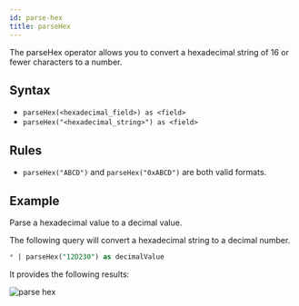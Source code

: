 ```yaml
---
id: parse-hex
title: parseHex
---
```



The parseHex operator allows you to convert a hexadecimal string of 16 or fewer characters to a number.

## Syntax

* `parseHex(<hexadecimal_field>) as <field>`
* `parseHex("<hexadecimal_string>") as <field>`

## Rules

* `parseHex("ABCD")` and `parseHex("0xABCD")` are both valid formats.

## Example

Parse a hexadecimal value to a decimal value.

The following query will convert a hexadecimal string to a decimal number.

```sql
* | parseHex("12D230") as decimalValue
```

It provides the following results:

![parse hex](/img/reuse/query-search/parsehex_operator.png)
